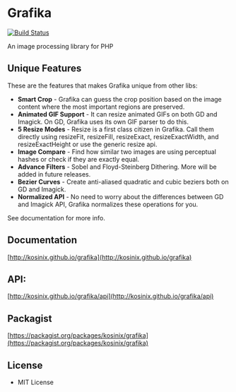 # Grafika

[![Build Status](https://travis-ci.org/kosinix/grafika.svg?branch=master)](https://travis-ci.org/kosinix/grafika)

An image processing library for PHP

## Unique Features

These are the features that makes Grafika unique from other libs:

- **Smart Crop** - Grafika can guess the crop position based on the image content where the most important regions are preserved.
- **Animated GIF Support** - It can resize animated GIFs on both GD and Imagick. On GD, Grafika uses its own GIF parser to do this.
- **5 Resize Modes** - Resize is a first class citizen in Grafika. Call them directly using resizeFit, resizeFill, resizeExact, resizeExactWidth, and resizeExactHeight or use the generic resize api.
- **Image Compare** - Find how similar two images are using perceptual hashes or check if they are exactly equal.
- **Advance Filters** - Sobel and Floyd-Steinberg Dithering. More will be added in future releases.
- **Bezier Curves** - Create anti-aliased quadratic and cubic beziers both on GD and Imagick.
- **Normalized API** - No need to worry about the differences between GD and Imagick API, Grafika normalizes these operations for you.

See documentation for more info.

## Documentation
[http://kosinix.github.io/grafika](http://kosinix.github.io/grafika)

## API: 
[http://kosinix.github.io/grafika/api](http://kosinix.github.io/grafika/api)

## Packagist
[https://packagist.org/packages/kosinix/grafika](https://packagist.org/packages/kosinix/grafika)

## License
- MIT License
